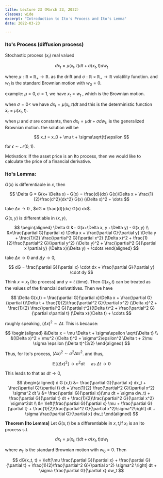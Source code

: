```yaml
---
title: Lecture 23 (March 23, 2022)
classes: wide
excerpt: "Introduction to Ito's Process and Ito's Lemma"
date: 2022-03-23

---
```


### Ito's Process (diffusion process)

Stochastic process $(x_t)$ real valued 

$$
dx_t = \mu(x_t,t) dt + \sigma(x_t,t)dw_t
$$

where $\mu : \mathbb{R} \times \mathbb{R}_+ \rightarrow \mathbb{R}$. as the drift and $\sigma:\mathbb{R}\times\mathbb{R}_+ \rightarrow \mathbb{R}$ volatility function. and $w_t$ is the standard Brownian motion with $w_0 = 0$. 

example: $\mu = 0, \sigma=1$, we have $x_t = w_t$ , which is the Brownian motion. 

when $\sigma = 0$< we have $dx_t = \mu(x_t,t)dt$ and this is the deterministic function $\dot{x}_t = \mu(x_t,t)$. 

when $\mu$ and $\sigma$ are constants, then $dx_t = \mu dt + \sigma dw_t$, is the generalized Brownian motion. the solution will be 

$$
x_t = x_0 + \mu t + \sigma\sqrt{t}\epsilon
$$

for $\epsilon \sim \mathcal{N}(0,1)$. 

Motivation: If the asset price is an Ito process, then we would like to calculate the price of a financial derivative. 

### Ito's Lemma:

$G(x)$ is differentiable in $x$, then 

$$
\Delta G = G(x+ \Delta x) - G(x) = \frac{d}{dx} G(x)\Delta x + \frac{1}{2}\frac{d^2}{dx^2} G(x) (\Delta x)^2 + \dots 
$$

take $\Delta x \rightarrow 0$ , $dG = \frac{d}{dx} G(x) dx$. 

$G(x,y)$ is differentiable in $(x,y)$, 

$$
\begin{aligned}
\Delta G &= G(x+\Delta x, y +\Delta y) - G(x,y) \\
&=\frac{\partial G}{\partial x}  \Delta x + \frac{\partial G}{\partial y} \Delta y + \frac{1}{2} \frac{\partial^2 G}{\partial x^2} (\Delta x)^2  +  \frac{1}{2}\frac{\partial^2 G}{\partial y^2} (\Delta y)^2 + \frac{\partial^2 G}{\partial x \partial y} (\Delta x)(\Delta y) + \cdots 
\end{aligned}
$$

take $\Delta x \rightarrow 0$ and $\Delta y \rightarrow 0$, 

$$
dG = \frac{\partial G}{\partial x} \cdot dx + \frac{\partial G}{\partial y} \cdot dy 
$$

Think $x = x_t$ (Ito process) and $y=t$ (time). Then $G(x_t, t)$ can be treated as the values of the financial derivatitives. Then we have 

$$
\Delta G(x,t) = \frac{\partial G}{\partial x}\Delta x + \frac{\partial G}{\partial t}\Delta t + \frac{1}{2}\frac{\partial^2 G}{\partial x^2} (\Delta x)^2 + \frac{1}{2} \frac{\partial^2 G}{\partial t^2}(\Delta t)^2 + \frac{\partial^2 G}{\partial x\partial t} (\Delta x)(\Delta t) + \cdots 
$$

roughly speaking, $(\Delta x)^2 \sim \Delta t$. This is because: 

$$
\begin{aligned}
&\Delta x = \mu \Delta t + \sigma\epsilon \sqrt{\Delta t} \\
&(\Delta x)^2 = \mu^2 (\Delta t)^2 + \sigma^2\epsilon^2 \Delta t + 2\mu \sigma \epsilon (\Delta t)^{3/2}
\end{aligned}
$$

Thus, for Ito's process, $(\Delta x)^2 \sim \sigma^2 \Delta t \epsilon^2$. and thus, 

$$
\mathbb{E}[(\Delta x)^2] \rightarrow  \sigma^2 d t \quad \text{ as } \Delta t \rightarrow 0
$$

This leads to that as $dt\rightarrow 0$, 

$$
\begin{aligned}
d G (x,t) &= \frac{\partial G}{\partial x} dx_t + \frac{\partial G}{\partial t} dt + \frac{1}{2} \frac{\partial^2 G}{\partial x^2} \sigma^2 dt  \\
&= \frac{\partial G}{\partial x}(\mu dt + \sigma dw_t) + \frac{\partial G}{\partial t} dt + \frac{1}{2}\frac{\partial^2 G}{\partial x^2} \sigma^2dt \\
&= \left(\frac{\partial G}{\partial x} \mu + \frac{\partial G}{\partial t} + \frac{1}{2}\frac{\partial^2 G}{\partial x^2}\sigma^2\right) dt + \sigma \frac{\partial G}{\partial x} dw_t
\end{aligned}
$$

**Theorem [Ito Lemma]** Let $G(x,t)$ be a differentiable in $x,t$,If $x_t$ is an Ito process s.t. 

$$
dx_t = \mu(x_t,t) dt + \sigma(x_t,t)dw_t
$$

where $w_t$ is the standard Brownian motion with $w_0 =0$. Then 

$$
dG(x_t, t) = \left[\mu \frac{\partial G}{\partial x} + \frac{\partial G}{\partial t} + \frac{1}{2}\frac{\partial^2 G}{\partial x^2} \sigma^2  \right] dt + \sigma \frac{\partial G}{\partial x} dw_t
$$


